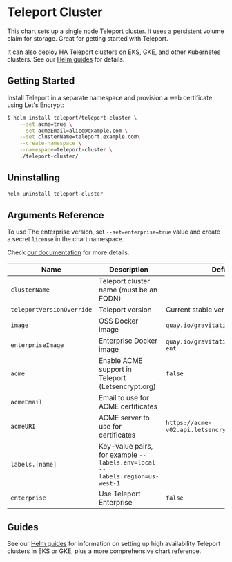 # Teleport Cluster

This chart sets up a single node Teleport cluster.
It uses a persistent volume claim for storage.
Great for getting started with Teleport.

It can also deploy HA Teleport clusters on EKS, GKE, and other Kubernetes clusters.
See our [Helm guides](https://goteleport.com/docs/kubernetes-access/helm/guides) for details.

## Getting Started

Install Teleport in a separate namespace and provision a web certificate using
Let's Encrypt:

```bash
$ helm install teleport/teleport-cluster \
    --set acme=true \
    --set acmeEmail=alice@example.com \
    --set clusterName=teleport.example.com\
    --create-namespace \
    --namespace=teleport-cluster \
    ./teleport-cluster/
```

## Uninstalling

```bash
helm uninstall teleport-cluster
```

## Arguments Reference

To use The enterprise version, set `--set=enterprise=true` value and create a
secret `license` in the chart namespace.

Check [our documentation](https://goteleport.com/teleport/docs) for more details.

| Name                      | Description                                                                 | Default                                                | Required |
|---------------------------|-----------------------------------------------------------------------------|--------------------------------------------------------|----------|
| `clusterName`             | Teleport cluster name (must be an FQDN)                                     |                                                        | yes      |
| `teleportVersionOverride` | Teleport version                                                            | Current stable version                                 | no       |
| `image`                   | OSS Docker image                                                            | `quay.io/gravitational/teleport`                       | no       |
| `enterpriseImage`         | Enterprise Docker image                                                     | `quay.io/gravitational/teleport-ent`                   | no       |
| `acme`             | Enable ACME support in Teleport (Letsencrypt.org)                           | `false`                                                | no       |
| `acmeEmail`               | Email to use for ACME certificates                                          |                                                        | no       |
| `acmeURI`                 | ACME server to use for certificates                                         | `https://acme-v02.api.letsencrypt.org/directory`       | no       |
| `labels.[name]`           | Key-value pairs, for example `--labels.env=local --labels.region=us-west-1` |                                                        | no       |
| `enterprise`              | Use Teleport Enterprise                                                     | `false`                                                | no       |

## Guides

See our [Helm guides](https://goteleport.com/docs/kubernetes-access/helm/guides) for information on setting up
high availability Teleport clusters in EKS or GKE, plus a more comprehensive chart reference.
